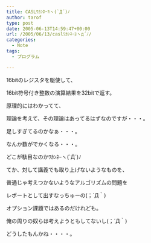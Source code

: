 ```yaml
---
title: CASLﾜｶﾝﾈｰﾖヽ(`Д´)ﾉ
author: tarof
type: post
date: 2005-06-13T14:59:47+00:00
url: /2005/06/13/caslﾜｶﾝﾈｰﾖヽд´ﾉ/
categories:
  - Note
tags:
  - プログラム

---
```

16bitのレジスタを駆使して、
  
16bit符号付き整数の演算結果を32bitで返す。

原理的にはわかってて、
  
理論を考えて、その理論はあってるはずなのですが・・・。

足しすぎてるのかなぁ・・・。
  
なんか数がでかくなる・・・。

どこが駄目なのかﾜｶﾝﾈｰヽ(\`Д´)ﾉ

てか、対して講義でも取り上げないようなものを、
  
普通じゃ考えつかないようなアルゴリズムの問題を
  
レポートとして出すなっちゅーの(；´Д｀)
  
オプション課題ではあるのだけれども。

俺の周りの奴らは考えようともしてないし(；´Д｀)
  
どうしたもんかね・・・・。